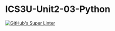 # ICS3U-Unit2-03-Python

[![GitHub's Super Linter](https://github.com/Peter-Gemmell/ICS3U-Unit2-03-Python/workflows/GitHub's%20Super%20Linter/badge.svg)](https://github.com/Peter-Gemmell/ICS3U-Unit2-03-Python/actions)
